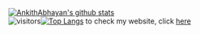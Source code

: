[![AnkithAbhayan's github stats](https://github-readme-stats.vercel.app/api?username=AnkithAbhayan&show_icons=true&theme=merko)](https://github.com/AnkithAbhayan/github-readme-stats)     
![visitors](https://visitor-badge.glitch.me/badge?page_id=AnkithAbhayan.AnkithAbhayan)[![Top Langs](https://github-readme-stats.vercel.app/api/top-langs/?username=AnkithAbhayan)](https://github.com/AnkithAbhayan/AnkithAbhayan)
to check my website, click [here](https://www.youtube.com/watch?v=j5a0jTc9S10) 

